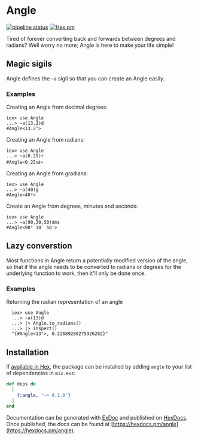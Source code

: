 # Angle

[![pipeline status](https://gitlab.com/jimsy/angle/badges/master/pipeline.svg)](https://gitlab.com/jimsy/angle/commits/master)
[![Hex.pm](https://img.shields.io/hexpm/v/angle.svg)](https://hex.pm/packages/angle)

Tired of forever converting back and forwards between degrees and radians?
Well worry no more; Angle is here to make your life simple!

## Magic sigils

Angle defines the `~a` sigil so that you can create an Angle easily.

### Examples

Creating an Angle from decimal degrees:

    iex> use Angle
    ...> ~a(13.2)d
    #Angle<13.2°>

Creating an Angle from radians:

    iex> use Angle
    ...> ~a(0.25)r
    #Angle<0.25㎭>

Creating an Angle from gradians:

    iex> use Angle
    ...> ~a(40)g
    #Angle<40ᵍ>

Create an Angle from degrees, minutes and seconds:

    iex> use Angle
    ...> ~a(90,30,50)dms
    #Angle<90° 30′ 50″>

## Lazy converstion

Most functions in Angle return a potentially modified version of the angle,
so that if the angle needs to be converted to radians or degrees for the
underlying function to work, then it'll only be done once.

### Examples

Returning the radian representation of an angle

      iex> use Angle
      ...> ~a(13)d
      ...> |> Angle.to_radians()
      ...> |> inspect()
      "{#Angle<13°>, 0.22689280275926282}"

## Installation

If [available in Hex](https://hex.pm/docs/publish), the package can be installed
by adding `angle` to your list of dependencies in `mix.exs`:

```elixir
def deps do
  [
    {:angle, "~> 0.1.0"}
  ]
end
```

Documentation can be generated with [ExDoc](https://github.com/elixir-lang/ex_doc)
and published on [HexDocs](https://hexdocs.pm). Once published, the docs can
be found at [https://hexdocs.pm/angle](https://hexdocs.pm/angle).

